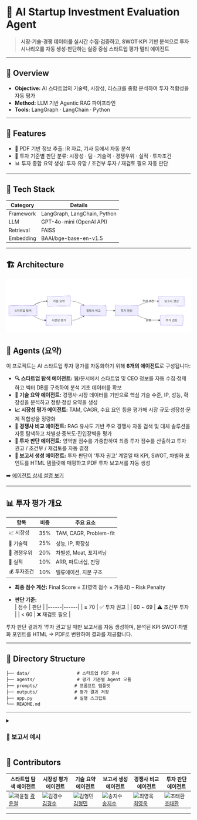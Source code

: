 # 🚀 AI Startup Investment Evaluation Agent

> **시장·기술·경쟁 데이터를 실시간 수집·검증하고, SWOT·KPI 기반 분석으로 투자 시나리오를 자동 생성·판단하는 실증 중심 스타트업 평가 멀티 에이전트**

---

## 📌 Overview
- **Objective:** AI 스타트업의 기술력, 시장성, 리스크를 종합 분석하여 투자 적합성을 자동 평가  
- **Method:** LLM 기반 Agentic RAG 파이프라인  
- **Tools:** LangGraph · LangChain · Python

---

## 🔧 Features

* 📄 PDF 기반 정보 추출: IR 자료, 기사 등에서 자동 분석
* 🧠 투자 기준별 판단 분류: 시장성 · 팀 · 기술력 · 경쟁우위 · 실적 · 투자조건
* 📊 투자 종합 요약 생성: 투자 유망 / 조건부 투자 / 재검토 필요 자동 판단

---

## 🧱 Tech Stack

| Category  | Details                      |
| --------- | ---------------------------- |
| Framework | LangGraph, LangChain, Python |
| LLM       | GPT-4o-mini (OpenAI API)     |
| Retrieval | FAISS            |
| Embedding | BAAI/bge-base-en-v1.5               |

---
## 🏗️ Architecture

![에이전트 아키텍처](images/image.png)

## 🤖 Agents (요약)

이 프로젝트는 AI 스타트업 투자 평가를 자동화하기 위해 **6개의 에이전트**로 구성됩니다:

- **🔍 스타트업 탐색 에이전트:** 웹/문서에서 스타트업 및 CEO 정보를 자동 수집·정제하고 벡터 DB를 구축하여 분석 기초 데이터를 확보  
- **🧠 기술 요약 에이전트:** 경쟁사·시장 데이터를 기반으로 핵심 기술 수준, IP, 성능, 확장성을 분석하고 정량·정성 요약을 생성  
- **📈 시장성 평가 에이전트:** TAM, CAGR, 수요 요인 등을 평가해 시장 규모·성장성·문제 적합성을 정량화  
- **🥊 경쟁사 비교 에이전트:** RAG 유사도 기반 주요 경쟁사 자동 검색 및 대체 솔루션을 자동 탐색하고 차별성·중복도·진입장벽을 평가  
- **🚀 투자 판단 에이전트:** 영역별 점수를 가중합하여 최종 투자 점수를 산출하고 투자 권고 / 조건부 / 재검토를 자동 결정  
- **📄 보고서 생성 에이전트:** 투자 판단이 ‘투자 권고’ 계열일 때 KPI, SWOT, 차별화 포인트를 HTML 템플릿에 매핑하고 PDF 투자 보고서를 자동 생성

➡️ [에이전트 상세 설명 보기](./docs/agents.md)

---

## 📊 투자 평가 개요

| 항목 | 비중 | 주요 요소 |
|------|------|-----------|
| 📈 시장성 | 35% | TAM, CAGR, Problem-fit |
| 🧠 기술력 | 25% | 성능, IP, 확장성 |
| 🥊 경쟁우위 | 20% | 차별성, Moat, 포지셔닝 |
| 💼 실적 | 10% | ARR, 파트너십, 펀딩 |
| 💰 투자조건 | 10% | 밸류에이션, 지분 구조 |

- **최종 점수 계산:** Final Score = Σ(영역 점수 × 가중치) – Risk Penalty

- **판단 기준:**  
  | 점수 | 판단 |
  |------|------|
  | ≥ 70 | ✅ 투자 권고 |
  | 60 ~ 69 | ⚠️ 조건부 투자 |
  | < 60 | ❌ 재검토 필요 |

투자 판단 결과가 ‘투자 권고’일 때만 보고서를 자동 생성하며, 분석된 KPI·SWOT·차별화 포인트를 HTML → PDF로 변환하여 결과를 제공합니다.

---

## 📂 Directory Structure

```
├── data/                  # 스타트업 PDF 문서
├── agents/                # 평가 기준별 Agent 모듈
├── prompts/              # 프롬프트 템플릿
├── outputs/              # 평가 결과 저장
├── app.py                # 실행 스크립트
└── README.md
```


---

<details>
  <summary><h3>🚀 보고서 예시 </h3></summary>

![에이전트 아키텍처](images/보고서예시.png)
</details>


## 👥 Contributors

| 스타트업 탐색 에이전트                                                                                                             | 시장성 평가 에이전트                                                                                                             | 기술 요약 에이전트                                                                                                                 | 보고서 생성 에이전트                                                                                                            | 경쟁사 비교 에이전트                                                                                                            | 투자 판단 에이전트                                                                                                           |
| ------------------------------------------------------------------------------------------------------------------------ | ----------------------------------------------------------------------------------------------------------------------- | -------------------------------------------------------------------------------------------------------------------------- | ---------------------------------------------------------------------------------------------------------------------- | ---------------------------------------------------------------------------------------------------------------------- | -------------------------------------------------------------------------------------------------------------------- |
| <img src="https://avatars.githubusercontent.com/YunCheol07" width=150px alt="곽윤철"/> [곽윤철](https://github.com/YunCheol07) | <img src="https://avatars.githubusercontent.com/gyeongsu01" width=150px alt="김경수"/> [김경수](https://github.com/yeseul106) | <img src="https://avatars.githubusercontent.com/kimhmin0814" width=150px alt="김형민"/> [김형민](https://github.com/kimhmin0814) | <img src="https://avatars.githubusercontent.com/sjisu7525" width=150px alt="송지수"/> [송지수](https://github.com/sjisu7525) | <img src="https://avatars.githubusercontent.com/chxiowxxk" width=150px alt="최영욱"/> [최영욱](https://github.com/chxiowxxk) | <img src="https://avatars.githubusercontent.com/gksl5355?v=5" width=150px alt="조태환"/> [조태환](https://github.com/gksl5355) |
 

---
